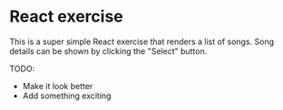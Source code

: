 # React exercise

This is a super simple React exercise that renders a list of songs. Song details can be shown by clicking the "Select" button.

TODO:

- Make it look better
- Add something exciting
